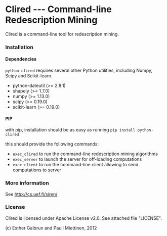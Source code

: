 # Clired --- Command-line Redescription Mining

Clired is a command-line tool for redescription mining.


### Installation

#### Dependencies
`python-clired` requires several other Python utilities, including Numpy, Scipy and Scikit-learn.

* python-dateutil (>= 2.8.1)
* shapely (>= 1.7.0)
* numpy (>= 1.13.0)
* scipy (>= 0.19.0)
* scikit-learn (>= 0.19.0)

#### PIP
with pip, installation should be as easy as running 
`pip install python-clired`

this should provide the following commands:

* `exec_clired` to run the command-line redescription mining algorithms
* `exec_server` to launch the server for off-loading computations
* `exec_client` to run the command-line client allowing to send computations to server

### More information
See http://cs.uef.fi/siren/

### License
Clired is licensed under Apache License v2.0. See attached file "LICENSE".

(c) Esther Galbrun and Pauli Miettinen, 2012
